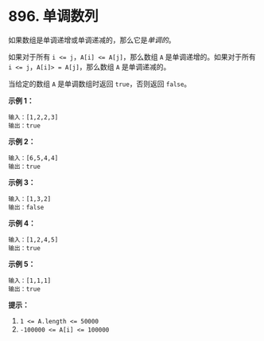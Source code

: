 # 896. 单调数列

如果数组是单调递增或单调递减的，那么它是*单调的*。

如果对于所有 `i <= j`，`A[i] <= A[j]`，那么数组 `A` 是单调递增的。如果对于所有 `i <= j`，`A[i]> = A[j]`，那么数组 `A` 是单调递减的。

当给定的数组 `A` 是单调数组时返回 `true`，否则返回 `false`。

**示例 1：**

```()
输入：[1,2,2,3]
输出：true
```

**示例 2：**

```()
输入：[6,5,4,4]
输出：true
```

**示例 3：**

```()
输入：[1,3,2]
输出：false
```

**示例 4：**

```()
输入：[1,2,4,5]
输出：true
```

**示例 5：**

```()
输入：[1,1,1]
输出：true
```

**提示：**

1. `1 <= A.length <= 50000`
2. `-100000 <= A[i] <= 100000`
